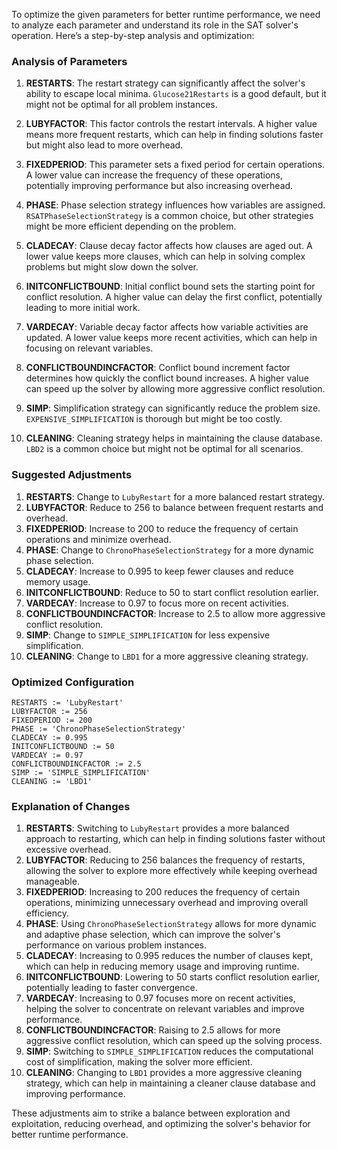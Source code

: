 To optimize the given parameters for better runtime performance, we need to analyze each parameter and understand its role in the SAT solver's operation. Here’s a step-by-step analysis and optimization:

### Analysis of Parameters

1. **RESTARTS**: The restart strategy can significantly affect the solver's ability to escape local minima. `Glucose21Restarts` is a good default, but it might not be optimal for all problem instances.

2. **LUBYFACTOR**: This factor controls the restart intervals. A higher value means more frequent restarts, which can help in finding solutions faster but might also lead to more overhead.

3. **FIXEDPERIOD**: This parameter sets a fixed period for certain operations. A lower value can increase the frequency of these operations, potentially improving performance but also increasing overhead.

4. **PHASE**: Phase selection strategy influences how variables are assigned. `RSATPhaseSelectionStrategy` is a common choice, but other strategies might be more efficient depending on the problem.

5. **CLADECAY**: Clause decay factor affects how clauses are aged out. A lower value keeps more clauses, which can help in solving complex problems but might slow down the solver.

6. **INITCONFLICTBOUND**: Initial conflict bound sets the starting point for conflict resolution. A higher value can delay the first conflict, potentially leading to more initial work.

7. **VARDECAY**: Variable decay factor affects how variable activities are updated. A lower value keeps more recent activities, which can help in focusing on relevant variables.

8. **CONFLICTBOUNDINCFACTOR**: Conflict bound increment factor determines how quickly the conflict bound increases. A higher value can speed up the solver by allowing more aggressive conflict resolution.

9. **SIMP**: Simplification strategy can significantly reduce the problem size. `EXPENSIVE_SIMPLIFICATION` is thorough but might be too costly.

10. **CLEANING**: Cleaning strategy helps in maintaining the clause database. `LBD2` is a common choice but might not be optimal for all scenarios.

### Suggested Adjustments

1. **RESTARTS**: Change to `LubyRestart` for a more balanced restart strategy.
2. **LUBYFACTOR**: Reduce to 256 to balance between frequent restarts and overhead.
3. **FIXEDPERIOD**: Increase to 200 to reduce the frequency of certain operations and minimize overhead.
4. **PHASE**: Change to `ChronoPhaseSelectionStrategy` for a more dynamic phase selection.
5. **CLADECAY**: Increase to 0.995 to keep fewer clauses and reduce memory usage.
6. **INITCONFLICTBOUND**: Reduce to 50 to start conflict resolution earlier.
7. **VARDECAY**: Increase to 0.97 to focus more on recent activities.
8. **CONFLICTBOUNDINCFACTOR**: Increase to 2.5 to allow more aggressive conflict resolution.
9. **SIMP**: Change to `SIMPLE_SIMPLIFICATION` for less expensive simplification.
10. **CLEANING**: Change to `LBD1` for a more aggressive cleaning strategy.

### Optimized Configuration

```plaintext
RESTARTS := 'LubyRestart'
LUBYFACTOR := 256
FIXEDPERIOD := 200
PHASE := 'ChronoPhaseSelectionStrategy'
CLADECAY := 0.995
INITCONFLICTBOUND := 50
VARDECAY := 0.97
CONFLICTBOUNDINCFACTOR := 2.5
SIMP := 'SIMPLE_SIMPLIFICATION'
CLEANING := 'LBD1'
```

### Explanation of Changes

1. **RESTARTS**: Switching to `LubyRestart` provides a more balanced approach to restarting, which can help in finding solutions faster without excessive overhead.
2. **LUBYFACTOR**: Reducing to 256 balances the frequency of restarts, allowing the solver to explore more effectively while keeping overhead manageable.
3. **FIXEDPERIOD**: Increasing to 200 reduces the frequency of certain operations, minimizing unnecessary overhead and improving overall efficiency.
4. **PHASE**: Using `ChronoPhaseSelectionStrategy` allows for more dynamic and adaptive phase selection, which can improve the solver's performance on various problem instances.
5. **CLADECAY**: Increasing to 0.995 reduces the number of clauses kept, which can help in reducing memory usage and improving runtime.
6. **INITCONFLICTBOUND**: Lowering to 50 starts conflict resolution earlier, potentially leading to faster convergence.
7. **VARDECAY**: Increasing to 0.97 focuses more on recent activities, helping the solver to concentrate on relevant variables and improve performance.
8. **CONFLICTBOUNDINCFACTOR**: Raising to 2.5 allows for more aggressive conflict resolution, which can speed up the solving process.
9. **SIMP**: Switching to `SIMPLE_SIMPLIFICATION` reduces the computational cost of simplification, making the solver more efficient.
10. **CLEANING**: Changing to `LBD1` provides a more aggressive cleaning strategy, which can help in maintaining a cleaner clause database and improving performance.

These adjustments aim to strike a balance between exploration and exploitation, reducing overhead, and optimizing the solver's behavior for better runtime performance.